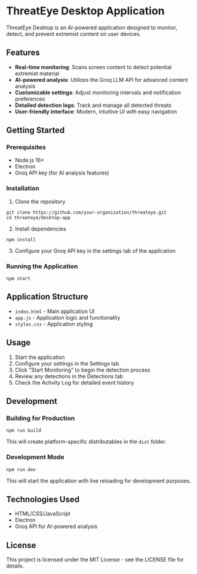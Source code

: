 # ThreatEye Desktop Application

ThreatEye Desktop is an AI-powered application designed to monitor, detect, and prevent extremist content on user devices.

## Features

- **Real-time monitoring**: Scans screen content to detect potential extremist material
- **AI-powered analysis**: Utilizes the Groq LLM API for advanced content analysis
- **Customizable settings**: Adjust monitoring intervals and notification preferences
- **Detailed detection logs**: Track and manage all detected threats
- **User-friendly interface**: Modern, intuitive UI with easy navigation

## Getting Started

### Prerequisites

- Node.js 16+
- Electron
- Groq API key (for AI analysis features)

### Installation

1. Clone the repository
```
git clone https://github.com/your-organization/threateye.git
cd threateye/desktop-app
```

2. Install dependencies
```
npm install
```

3. Configure your Groq API key in the settings tab of the application

### Running the Application

```
npm start
```

## Application Structure

- `index.html` - Main application UI
- `app.js` - Application logic and functionality
- `styles.css` - Application styling

## Usage

1. Start the application
2. Configure your settings in the Settings tab
3. Click "Start Monitoring" to begin the detection process
4. Review any detections in the Detections tab
5. Check the Activity Log for detailed event history

## Development 

### Building for Production

```
npm run build
```

This will create platform-specific distributables in the `dist` folder.

### Development Mode

```
npm run dev
```

This will start the application with live reloading for development purposes.

## Technologies Used

- HTML/CSS/JavaScript
- Electron
- Groq API for AI-powered analysis

## License

This project is licensed under the MIT License - see the LICENSE file for details. 